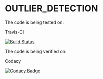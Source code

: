 # OUTLIER_DETECTION

The code is being tested on:

Travis-CI

[![Build Status](https://travis-ci.org/IooHooI/OUTLIER_DETECTION.svg?branch=master)](https://travis-ci.org/IooHooI/OUTLIER_DETECTION)

The code is being verified on:

Codacy

[![Codacy Badge](https://api.codacy.com/project/badge/Grade/abe4ab8a505141719942fdb8e57730a8)](https://www.codacy.com/project/IooHooI/OUTLIER_DETECTION/dashboard?utm_source=github.com&amp;utm_medium=referral&amp;utm_content=IooHooI/OUTLIER_DETECTION&amp;utm_campaign=Badge_Grade_Dashboard)
